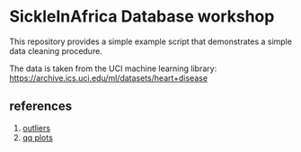 # SickleInAfrica Database workshop 

This repository provides a simple example script that demonstrates a simple data cleaning procedure. 

The data is taken from the UCI machine learning library:
https://archive.ics.uci.edu/ml/datasets/heart+disease

## references
1. [outliers](https://www.r-bloggers.com/2020/01/how-to-remove-outliers-in-r/)
2. [qq plots](http://www.sthda.com/english/wiki/qq-plots-quantile-quantile-plots-r-base-graphs)
